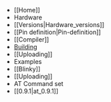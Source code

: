 * [[Home]]
* Hardware
 * [[Versions|Hardware_versions]]
 * [[Pin definition|Pin-definition]]
* [[Compiler]]
 * [Building](https://github.com/esp8266/esp8266-wiki/blob/master/Building_the_toolchain.md)
 * [[Uploading]]
* Examples
 * [[Blinky]]
* [[Uploading]]
* AT Command set
 * [[0.9.1|at_0.9.1]]